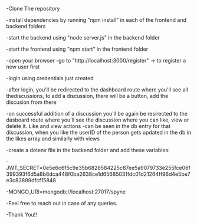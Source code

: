 -Clone The repository

-install dependencies by running "npm install" in each of the frontend and backend folders

-start the backend using "node server.js" in the backend folder

-start the frontend using "npm start" in the frontend folder

-open your browser
-go to "http://localhost:3000/register" -> to register a new user first

-login using credentials just created

-after login, you'll be redirected to the dashboard route where you'll see all thediscussions, to add a discussion, there will be a button, add the discusion from there

-on successful addition of a discussion you'll be again be resirected to the dasboard route where you'll see the discussion where you can like, view or delete it. Like and view actions -can be seen in the db entry for that discussion, when you like the userID of the person gets updated in the db in the likes array and similarly with views

-create a dotenv file in the backend folder and add these variables: 

-JWT_SECRET=0e5e6c6f5c9e35b6828584225c87ee5a9079733e255fce06f399393f6d5a8b8dca448f0ba2638ce1d65685031fdc01d21264ff96d4e5be7e3c83899dfcf15848

-MONGO_URI=mongodb://localhost:27017/spyne

-Feel free to reach out in case of any queries.

-Thank You!!
